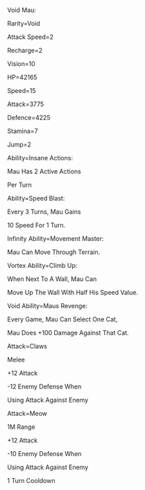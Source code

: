 Void Mau:

Rarity=Void

Attack Speed=2

Recharge=2

Vision=10

HP=42165

Speed=15

Attack=3775

Defence=4225

Stamina=7

Jump=2

Ability=Insane Actions:

Mau Has 2 Active Actions

Per Turn

Ability=Speed Blast:

Every 3 Turns, Mau Gains

10 Speed For 1 Turn.

Infinity Ability=Movement Master:

Mau Can Move Through Terrain.

Vortex Ability=Climb Up:

When Next To A Wall, Mau Can

Move Up The Wall With Half His Speed Value.

Void Ability=Maus Revenge:

Every Game, Mau Can Select One Cat,

Mau Does +100 Damage Against That Cat.

Attack=Claws

Melee

+12 Attack

-12 Enemy Defense When

Using Attack Against Enemy

Attack=Meow

1M Range

+12 Attack

-10 Enemy Defense When

Using Attack Against Enemy

1 Turn Cooldown
